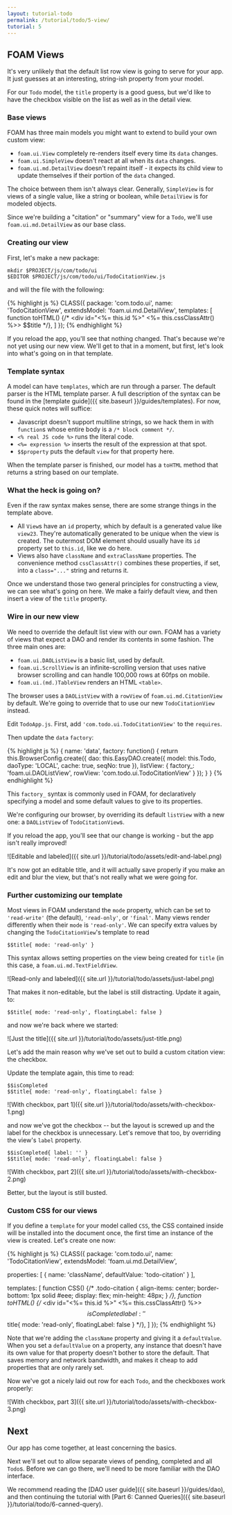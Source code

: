 ```yaml
---
layout: tutorial-todo
permalink: /tutorial/todo/5-view/
tutorial: 5
---
```


## FOAM Views

It's very unlikely that the default list row view is going to serve for your
app. It just guesses at an interesting, string-ish property from your model.

For our `Todo` model, the `title` property is a good guess, but we'd like to
have the checkbox visible on the list as well as in the detail view.

### Base views

FOAM has three main models you might want to extend to build your own custom
view:

- `foam.ui.View` completely re-renders itself every time its `data` changes.
- `foam.ui.SimpleView` doesn't react at all when its `data` changes.
- `foam.ui.md.DetailView` doesn't repaint itself - it expects its child view to
  update themselves if their portion of the `data` changed.

The choice between them isn't always clear. Generally, `SimpleView` is for views
of a single value, like a string or boolean, while `DetailView` is for modeled
objects.

Since we're building a "citation" or "summary" view for a `Todo`, we'll use
`foam.ui.md.DetailView` as our base class.

### Creating our view

First, let's make a new package:

    mkdir $PROJECT/js/com/todo/ui
    $EDITOR $PROJECT/js/com/todo/ui/TodoCitationView.js

and will the file with the following:

{% highlight js %}
CLASS({
  package: 'com.todo.ui',
  name: 'TodoCitationView',
  extendsModel: 'foam.ui.md.DetailView',
  templates: [
    function toHTML() {/*
      <div id="<%= this.id %>" <%= this.cssClassAttr() %>>
        $$title
      </div>
    */},
  ]
});
{% endhighlight %}

If you reload the app, you'll see that nothing changed. That's because we're not
yet using our new view. We'll get to that in a moment, but first, let's look
into what's going on in that template.

### Template syntax

A model can have `templates`, which are run through a parser. The default parser
is the HTML template parser. A full description of the syntax can be found in
the [template guide]({{ site.baseurl }}/guides/templates). For now,
these quick notes will suffice:

- Javascript doesn't support multiline strings, so we hack them in with
  `function`s whose entire body is a `/* block comment */`.
- `<% real JS code %>` runs the literal code.
- `<%= expression %>` inserts the result of the expression at that spot.
- `$$property` puts the default `view` for that property here.

When the template parser is finished, our model has a `toHTML` method that
returns a string based on our template.

### What the heck is going on?

Even if the raw syntax makes sense, there are some strange things in the
template above.

- All `View`s have an `id` property, which by default is a generated value like
  `view23`. They're automatically generated to be unique when the view is
  created. The outermost DOM element should usually have its `id` property set
  to `this.id`, like we do here.
- Views also have `className` and `extraClassName` properties. The convenience
  method `cssClassAttr()` combines these properties, if set, into a
  `class="..."` string and returns it.

Once we understand those two general principles for constructing a view, we can
see what's going on here. We make a fairly default view, and then insert a view
of the `title` property.

### Wire in our new view

We need to override the default list view with our own. FOAM has a variety of
views that expect a DAO and render its contents in some fashion. The three main
ones are:

- `foam.ui.DAOListView` is a basic list, used by default.
- `foam.ui.ScrollView` is an infinite-scrolling version that uses native browser
  scrolling and can handle 100,000 rows at 60fps on mobile.
- `foam.ui.(md.)TableView` renders an HTML `<table>`.

The browser uses a `DAOListView` with a `rowView` of `foam.ui.md.CitationView`
by default. We're going to override that to use our new `TodoCitationView`
instead.

Edit `TodoApp.js`. First, add `'com.todo.ui.TodoCitationView'` to the
`requires`.

Then update the `data` `factory`:

{% highlight js %}
{
  name: 'data',
  factory: function() {
    return this.BrowserConfig.create({
      dao: this.EasyDAO.create({
        model: this.Todo,
        daoType: 'LOCAL',
        cache: true,
        seqNo: true
      }),
      listView: {
        factory_: 'foam.ui.DAOListView',
        rowView: 'com.todo.ui.TodoCitationView'
      }
    });
  }
}
{% endhighlight %}

This `factory_` syntax is commonly used in FOAM, for declaratively specifying a
model and some default values to give to its properties.

We're configuring our browser, by overriding its default `listView` with a new
one: a `DAOListView` of `TodoCitationView`s.

If you reload the app, you'll see that our change is working - but the app isn't
really improved!

![Editable and labeled]({{ site.url }}/tutorial/todo/assets/edit-and-label.png)

It's now got an editable title, and it will actually save properly if you make
an edit and blur the view, but that's not really what we were going for.


### Further customizing our template

Most views in FOAM understand the `mode` property, which can be set to
`'read-write'` (the default), `'read-only'`, or `'final'`. Many views render
differently when their `mode` is `'read-only'`. We can specify extra values by
changing the `TodoCitationView`'s template to read

    $$title{ mode: 'read-only' }

This syntax allows setting properties on the view being created for `title` (in
this case, a `foam.ui.md.TextFieldView`.

![Read-only and labeled]({{ site.url }}/tutorial/todo/assets/just-label.png)

That makes it non-editable, but the label is still distracting. Update it again,
to:

    $$title{ mode: 'read-only', floatingLabel: false }

and now we're back where we started:

![Just the title]({{ site.url }}/tutorial/todo/assets/just-title.png)

Let's add the main reason why we've set out to build a custom citation view: the
checkbox.

Update the template again, this time to read:

    $$isCompleted
    $$title{ mode: 'read-only', floatingLabel: false }

![With checkbox, part 1]({{ site.url }}/tutorial/todo/assets/with-checkbox-1.png)

and now we've got the checkbox -- but the layout is screwed up and the label for
the checkbox is unnecessary. Let's remove that too, by overriding the view's
`label` property.

    $$isCompleted{ label: '' }
    $$title{ mode: 'read-only', floatingLabel: false }

![With checkbox, part 2]({{ site.url }}/tutorial/todo/assets/with-checkbox-2.png)

Better, but the layout is still busted.

### Custom CSS for our views

If you define a `template` for your model called `CSS`, the CSS contained inside
will be installed into the document once, the first time an instance of the view
is created. Let's create one now:

{% highlight js %}
CLASS({
  package: 'com.todo.ui',
  name: 'TodoCitationView',
  extendsModel: 'foam.ui.md.DetailView',

  properties: [
    {
      name: 'className',
      defaultValue: 'todo-citation'
    }
  ],

  templates: [
    function CSS() {/*
      .todo-citation {
        align-items: center;
        border-bottom: 1px solid #eee;
        display: flex;
        min-height: 48px;
      }
    */},
    function toHTML() {/*
      <div id="<%= this.id %>" <%= this.cssClassAttr() %>>
        $$isCompleted{ label: '' }
        $$title{ mode: 'read-only', floatingLabel: false }
      </div>
    */},
  ]
});
{% endhighlight %}

Note that we're adding the `className` property and giving it a `defaultValue`.
When you set a `defaultValue` on a property, any instance that doesn't have its
own value for that property doesn't bother to store the default. That saves
memory and network bandwidth, and makes it cheap to add properties that are only
rarely set.

Now we've got a nicely laid out row for each `Todo`, and the checkboxes work
properly:

![With checkbox, part 3]({{ site.url }}/tutorial/todo/assets/with-checkbox-3.png)

## Next

Our app has come together, at least concerning the basics.

Next we'll set out to allow separate views of pending, completed and all
`Todo`s. Before we can go there, we'll need to be more familiar with the DAO
interface.

We recommend reading the [DAO user guide]({{ site.baseurl }}/guides/dao), and
then continuing the tutorial with
[Part 6: Canned Queries]({{ site.baseurl }}/tutorial/todo/6-canned-query).

